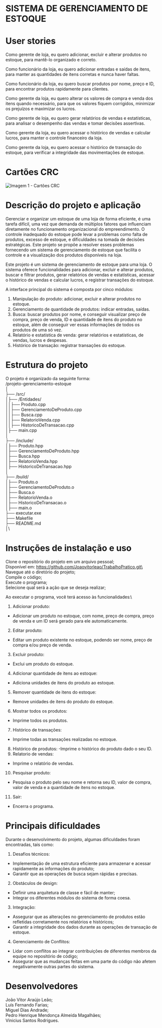 # SISTEMA DE GERENCIAMENTO DE ESTOQUE

# User stories

Como gerente de loja, eu quero adicionar, excluir e alterar produtos no estoque, para mantê-lo
organizado e correto.

Como funcionário da loja, eu quero adicionar entradas e saídas de itens, para manter as quantidades
de itens corretas e nunca haver faltas.

Como funcionário da loja, eu quero buscar produtos por nome, preço e ID, para encontrar produtos
rapidamente para clientes.

Como gerente da loja, eu quero alterar os valores de compra e venda dos itens quando necessário,
para que os valores fiquem corrigidos, minimizar os prejuízos e maximizar os lucros.

Como gerente de loja, eu quero gerar relatórios de vendas e estatísticas, para analisar o desempenho
das vendas e tomar decisões assertivas.

Como gerente da loja, eu quero acessar o histórico de vendas e calcular lucros, para manter o
controle financeiro da loja.

Como gerente da loja, eu quero acessar o histórico de transação do estoque, para verificar a
integridade das movimentações de estoque.

# Cartões CRC

![Imagem 1 - Cartões CRC](<Cartões CRC's (Atualizados).png>)

# Descrição do projeto e aplicação

Gerenciar e organizar um estoque de uma loja de forma eficiente, é uma tarefa difícil, uma vez que
demanda de múltiplos fatores que influenciam diretamente no funcionamento organizacional do
empreendimento. O controle inadequado do estoque pode levar a problemas como falta de
produtos, excesso de estoque, e dificuldades na tomada de decisões estratégicas. Este projeto se
propõe a resolver esses problemas fornecendo um sistema de gerenciamento de estoque que facilita
o controle e a visualização dos produtos disponíveis na loja.

Este projeto é um sistema de gerenciamento de estoque para uma loja. O sistema oferece
funcionalidades para adicionar, excluir e alterar produtos, buscar e filtrar produtos, gerar relatórios
de vendas e estatísticas, acessar o histórico de vendas e calcular lucros, e registrar transações do
estoque.

A interface principal do sistema é composta por cinco módulos:
1. Manipulação do produto: adicionar, excluir e alterar produtos no estoque.
2. Gerenciamento de quantidade de produtos: indicar entradas, saídas.
3. Busca: buscar produtos por nome, e conseguir visualizar preço de compra, preço de venda, ID e quantidade de itens do produto no estoque, além de conseguir ver essas informações de todos os produtos de uma só vez.
4. Relatório e estatística de venda: gerar relatórios e estatísticas, de vendas, lucros e despesas.
5. Histórico de transação: registrar transações do estoque.

# Estrutura do projeto

O projeto é organizado da seguinte forma:\
/projeto-gerenciamento-estoque \
│\
├── /src/\
│├── /Entidades/\
││├── Produto.cpp\
││├── GerenciamentoDeProduto.cpp\
││├── Busca.cpp\
││├── RelatorioVenda.cpp\
││├── HistoricoDeTransacao.cpp\
│├── main.cpp\
│\
├── /include/\
│├── Produto.hpp\
│├── GerenciamentoDeProduto.hpp\
│├── Busca.hpp\
│├── RelatorioVenda.hpp\
│├── HistoricoDeTransacao.hpp\
│\
├── /build/\
│├── Produto.o\
│├── GerenciamentoDeProduto.o\
│├── Busca.o\
│├── RelatorioVenda.o\
│├── HistoricoDeTransacao.o\
│├── main.o\
├── executar.exe\
├── Makefile\
├── README.md\
│\

# Instruções de instalação e uso

Clone o repositório do projeto em um arquivo pessoal;\
Disponível em: https://github.com/Joaovitorleao/TrabalhoPratico.git\
Navegue até o diretório do projeto;\
Compile o código;\
Execute o programa;\
Selecione qual será a ação que se deseja realizar;

Ao executar o programa, você terá acesso às funcionalidades:\

1. Adicionar produto:
- Adicionar um produto no estoque, com nome, preço de compra, preço de venda e um ID será gerado para ele automaticamente.
2. Editar produto:
- Editar um produto existente no estoque, podendo ser nome, preço de compra e/ou preço de venda.
3. Excluir produto:
- Exclui um produto do estoque.
4. Adicionar quantidade de itens ao estoque:
- Adiciona unidades de itens do produto ao estoque.
5. Remover quantidade de itens do estoque:
- Remove unidades de itens do produto do estoque.
6. Mostrar todos os produtos:
- Imprime todos os produtos.
7. Histórico de transações:
- Imprime todas as transações realizadas no estoque.
8. Histórico de produtos:
-Imprime o histórico do produto dado o seu ID.
9. Relatorio de vendas:
- Imprime o relatório de vendas.
10. Pesquisar produto:
- Pesquisa o produto pelo seu nome e retorna seu ID, valor de compra, valor de venda e a quantidade de itens no estoque.
11. Sair:
- Encerra o programa.

# Principais dificuldades

Durante o desenvolvimento do projeto, algumas dificuldades foram encontradas, tais como:

1. Desafios técnicos:
- Implementação de uma estrutura eficiente para armazenar e acessar rapidamente as
informações do produto;
- Garantir que as operações de busca sejam rápidas e precisas.

2. Obstáculos de design:
- Definir uma arquitetura de classe e fácil de manter;
- Integrar os diferentes módulos do sistema de forma coesa.

3. Integração:
- Assegurar que as alterações no gerenciamento de produtos estão refletidas corretamente nos
relatórios e históricos;
- Garantir a integridade dos dados durante as operações de transação de estoque.

4. Gerenciamento de Conflitos:
- Lidar com conflitos ao integrar contribuições de diferentes membros da equipe no 
repositório de código;
- Assegurar que as mudanças feitas em uma parte do código não afetem negativamente 
outras partes do sistema.

# Desenvolvedores

João Vitor Araújo Leão;\
Luís Fernando Farias;\
Miguel Dias Andrade;\
Pedro Henrique Mendonça Almeida Magalhães;\
Vinicius Santos Rodrigues.
